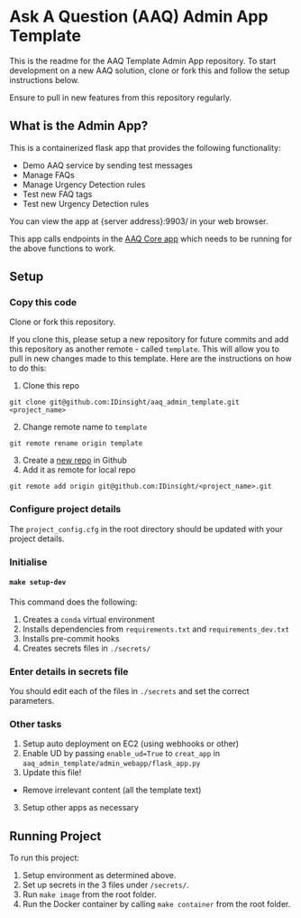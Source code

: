# Ask A Question (AAQ) Admin App Template

This is the readme for the AAQ Template Admin App repository. To start development on a new AAQ solution, clone or fork this and follow the setup instructions below.

Ensure to pull in new features from this repository regularly.

## What is the Admin App?

This is a containerized flask app that provides the following functionality:
* Demo AAQ service by sending test messages
* Manage FAQs
* Manage Urgency Detection rules
* Test new FAQ tags
* Test new Urgency Detection rules

You can view the app at {server address}:9903/ in your web browser.

This app calls endpoints in the [AAQ Core app](https://github.com/IDinsight/aaq_core_template) which needs to be running for the above functions to work.

## Setup

### Copy this code

Clone or fork this repository.

If you clone this, please setup a new repository for future commits and add this repository as another remote -  called `template`. This will allow you to pull in new changes made to this template. Here are the instructions on how to do this:

1. Clone this repo
```
git clone git@github.com:IDinsight/aaq_admin_template.git <project_name>
```

2. Change remote name to `template`
```
git remote rename origin template
```

3. Create a [new repo](https://github.com/organizations/IDinsight/repositories/new) in Github
4. Add it as remote for local repo

```
git remote add origin git@github.com:IDinsight/<project_name>.git
```
### Configure project details

The `project_config.cfg` in the root directory should be updated with your project details.

### Initialise

#### `make setup-dev`

This command does the following:

1. Creates a `conda` virtual environment
2. Installs dependencies from `requirements.txt` and `requirements_dev.txt`
3. Installs pre-commit hooks
4. Creates secrets files in `./secrets/`

### Enter details in secrets file

You should edit each of the files in `./secrets` and set the correct parameters.

### Other tasks

1. Setup auto deployment on EC2 (using webhooks or other)
2. Enable UD by passing `enable_ud=True` to `creat_app` in `aaq_admin_template/admin_webapp/flask_app.py`
2. Update this file! 
  - Remove irrelevant content (all the template text)
3. Setup other apps as necessary

## Running Project

To run this project:

1. Setup environment as determined above.
2. Set up secrets in the 3 files under `/secrets/`.
3. Run `make image` from the root folder.
4. Run the Docker container by calling `make container` from the root folder.
